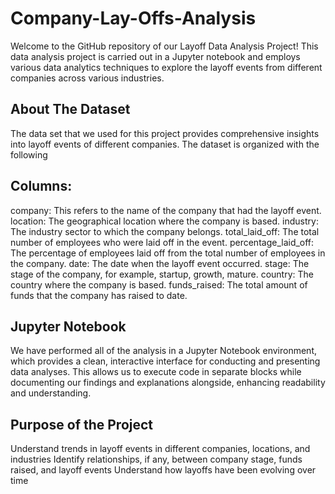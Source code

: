# Company-Lay-Offs-Analysis
Welcome to the GitHub repository of our Layoff Data Analysis Project! This data analysis project is carried out in a Jupyter notebook and employs various data analytics techniques to explore the layoff events from different companies across various industries.

## About The Dataset
The data set that we used for this project provides comprehensive insights into layoff events of different companies. The dataset is organized with the following 

## Columns:
company: This refers to the name of the company that had the layoff event.
location: The geographical location where the company is based.
industry: The industry sector to which the company belongs.
total_laid_off: The total number of employees who were laid off in the event.
percentage_laid_off: The percentage of employees laid off from the total number of employees in the company.
date: The date when the layoff event occurred.
stage: The stage of the company, for example, startup, growth, mature.
country: The country where the company is based.
funds_raised: The total amount of funds that the company has raised to date.

## Jupyter Notebook
We have performed all of the analysis in a Jupyter Notebook environment, which provides a clean, interactive interface for conducting and presenting data analyses. This allows us to execute code in separate blocks while documenting our findings and explanations alongside, enhancing readability and understanding.

## Purpose of the Project
Understand trends in layoff events in different companies, locations, and industries
Identify relationships, if any, between company stage, funds raised, and layoff events
Understand how layoffs have been evolving over time
